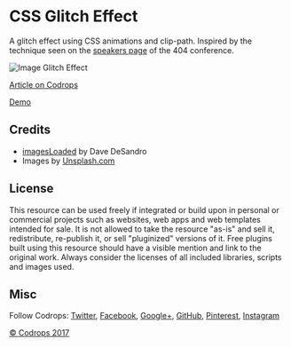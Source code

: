 # CSS Glitch Effect

A glitch effect using CSS animations and clip-path. Inspired by the technique seen on the [speakers page](https://www.404.ie/speakers/) of the 404 conference.

![Image Glitch Effect](https://tympanus.net/codrops/wp-content/uploads/2017/12/ImageGlitchEffect_Featured.jpg)

[Article on Codrops](https://tympanus.net/codrops/?p=33498)

[Demo](http://tympanus.net/Tutorials/ImageGlitchEffect/)

## Credits

- [imagesLoaded](http://imagesloaded.desandro.com/) by Dave DeSandro
- Images by [Unsplash.com](http://unsplash.com)

## License
This resource can be used freely if integrated or build upon in personal or commercial projects such as websites, web apps and web templates intended for sale. It is not allowed to take the resource "as-is" and sell it, redistribute, re-publish it, or sell "pluginized" versions of it. Free plugins built using this resource should have a visible mention and link to the original work. Always consider the licenses of all included libraries, scripts and images used.

## Misc

Follow Codrops: [Twitter](http://www.twitter.com/codrops), [Facebook](http://www.facebook.com/codrops), [Google+](https://plus.google.com/101095823814290637419), [GitHub](https://github.com/codrops), [Pinterest](http://www.pinterest.com/codrops/), [Instagram](https://www.instagram.com/codropsss/)


[© Codrops 2017](http://www.codrops.com)





